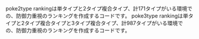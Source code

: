 poke2type rankingは単タイプと2タイプ複合タイプ、計171タイプがいる環境での、防御力重視のランキングを作成するコードです。
poke3type rankingは単タイプと2タイプ複合タイプと3タイプ複合タイプ、計987タイプがいる環境での、防御力重視のランキングを作成するコードです。
